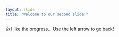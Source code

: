 ```yaml
---
layout: slide
title: "Welcome to our second slide!"
---
```

:+1: I like the progress...
Use the left arrow to go back!
